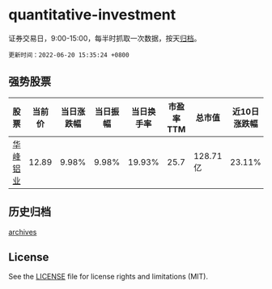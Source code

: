 # quantitative-investment

证券交易日，9:00-15:00，每半时抓取一次数据，按天[归档](archives)。

`更新时间：2022-06-20 15:35:24 +0800`

## 强势股票

|股票|当前价|当日涨跌幅|当日振幅|当日换手率|市盈率TTM|总市值|近10日涨跌幅|
|----|----|----|----|----|----|----|----|
|[华峰铝业](https://xueqiu.com/S/SH601702)|12.89|9.98%|9.98%|19.93%|25.7|128.71亿|23.11%|

## 历史归档

[archives](archives)

## License

See the [LICENSE](LICENSE) file for license rights and limitations (MIT).